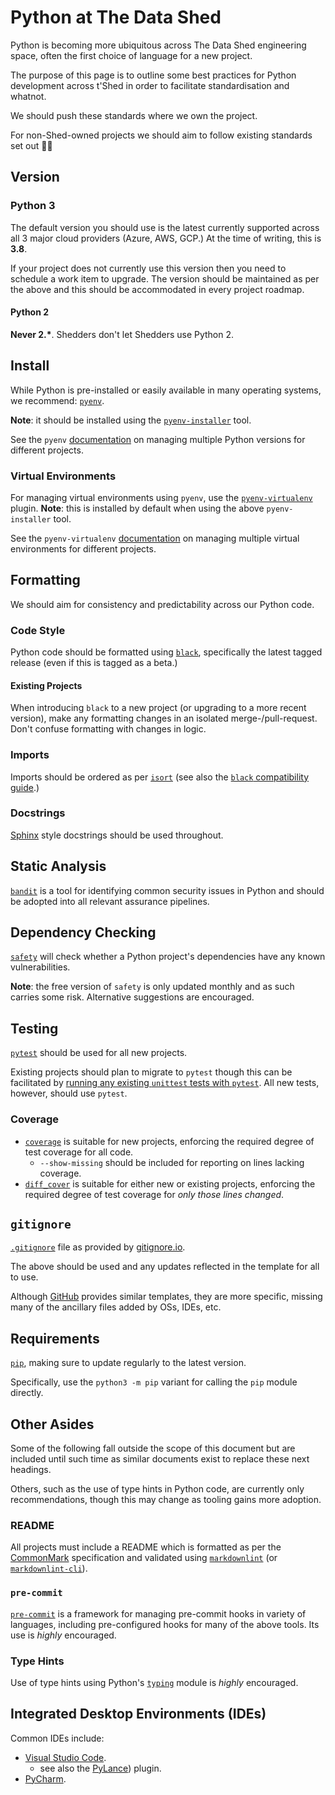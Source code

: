 # Python at The Data Shed

Python is becoming more ubiquitous across The Data Shed engineering space, often
 the first choice of language for a new project.

The purpose of this page is to outline some best practices for Python development
 across t'Shed in order to facilitate standardisation and whatnot.

We should push these standards where we own the project.

For non-Shed-owned projects we should aim to follow existing standards set out 🤷‍♂️

## Version

### Python 3

The default version you should use is the latest currently supported across all
 3 major cloud providers (Azure, AWS, GCP.) At the time of writing, this is **3.8**.

If your project does not currently use this version then you need to schedule a
 work item to upgrade. The version should be maintained as per the above and this
 should be accommodated in every project roadmap.

#### Python 2

**Never 2.\***. Shedders don't let Shedders use Python 2.

## Install

While Python is pre-installed or easily available in many operating systems, we
 recommend: [`pyenv`](https://github.com/pyenv/pyenv).

**Note**: it should be installed using the [`pyenv-installer`](https://github.com/pyenv/pyenv-installer)
 tool.

See the `pyenv` [documentation](https://github.com/pyenv/pyenv#choosing-the-python-version)
 on managing multiple Python versions for different projects.

### Virtual Environments

For managing virtual environments using `pyenv`, use the [`pyenv-virtualenv`](https://github.com/pyenv/pyenv-virtualenv)
 plugin. **Note**: this is installed by default when using the above `pyenv-installer`
 tool.

See the `pyenv-virtualenv` [documentation](https://github.com/pyenv/pyenv-virtualenv#activate-virtualenv)
 on managing multiple virtual environments for different projects.

## Formatting

We should aim for consistency and predictability across our Python code.

### Code Style

Python code should be formatted using [`black`](https://pypi.org/project/black/),
 specifically the latest tagged release (even if this is tagged as a beta.)

#### Existing Projects

When introducing `black` to a new project (or upgrading to a more recent version),
 make any formatting changes in an isolated merge-/pull-request. Don't confuse
 formatting with changes in logic.

### Imports

Imports should be ordered as per [`isort`](https://pypi.org/project/isort/) (see
 also the [`black` compatibility guide](https://pycqa.github.io/isort/docs/configuration/black_compatibility.html).)

### Docstrings

[Sphinx](https://sphinx-rtd-tutorial.readthedocs.io/en/latest/docstrings.html)
 style docstrings should be used throughout.

## Static Analysis

[`bandit`](https://github.com/PyCQA/bandit) is a tool for identifying common
 security issues in Python and should be adopted into all relevant assurance pipelines.

## Dependency Checking

[`safety`](https://pyup.io/safety/) will check whether a Python project's
 dependencies have any known vulnerabilities.

**Note**: the free version of `safety` is only updated monthly and as such carries
 some risk. Alternative suggestions are encouraged.

## Testing

[`pytest`](https://docs.pytest.org/) should be used for all new projects.

Existing projects should plan to migrate to `pytest` though this can be facilitated
 by [running any existing `unittest` tests with `pytest`](https://docs.pytest.org/en/6.2.x/unittest.html).
 All new tests, however, should use `pytest`.

### Coverage

- [`coverage`](https://github.com/nedbat/coveragepy) is suitable for new projects,
 enforcing the required degree of test coverage for all code.
  - `--show-missing` should be included for reporting on lines lacking coverage.
- [`diff_cover`](https://github.com/Bachmann1234/diff_cover)  is suitable for
 either new or existing projects, enforcing the required degree of test coverage
 for *only those lines changed*.

## `gitignore`

[`.gitignore`](https://www.toptal.com/developers/gitignore/api/windows,linux,macos,vim,emacs,sublimetext,intellij,pycharm,visualstudiocode,python)
 file as provided by [gitignore.io](https://gitignore.io/).

The above should be used and any updates reflected in the template for all to use.

Although [GitHub](https://github.com/github/gitignore) provides similar templates,
 they are more specific, missing many of the ancillary files added by OSs, IDEs,
  etc.

## Requirements

[`pip`](https://github.com/pypa/pip), making sure to update regularly to the latest
 version.

Specifically, use the `python3 -m pip` variant for calling the `pip` module directly.

## Other Asides

Some of the following fall outside the scope of this document but are included
 until such time as similar documents exist to replace these next headings.

Others, such as the use of type hints in Python code, are currently only
 recommendations, though this may change as tooling gains more adoption.

### README

All projects must include a README which is formatted as per the [CommonMark](https://commonmark.org/)
 specification and validated using [`markdownlint`](https://github.com/DavidAnson/markdownlint)
  (or [`markdownlint-cli`](https://github.com/igorshubovych/markdownlint-cli)).

### `pre-commit`

[`pre-commit`](https://pre-commit.com/) is a framework for managing pre-commit
 hooks in variety of languages, including pre-configured hooks for many of the
 above tools. Its use is *highly* encouraged.

### Type Hints

Use of type hints using Python's [`typing`](https://docs.python.org/3/library/typing.html)
 module is *highly* encouraged.

## Integrated Desktop Environments (IDEs)

Common IDEs include:

- [Visual Studio Code](https://code.visualstudio.com/).
  - see also the [PyLance](https://marketplace.visualstudio.com/items?itemName=ms-python.vscode-pylance))
   plugin.
- [PyCharm](https://www.jetbrains.com/pycharm/).
